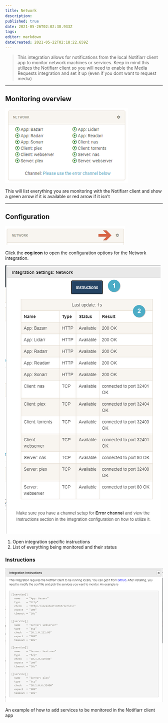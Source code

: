 ```yaml
---
title: Network
description: 
published: true
date: 2021-05-26T02:02:38.933Z
tags: 
editor: markdown
dateCreated: 2021-05-22T02:18:22.659Z
---
```


> This integration allows for notifications from the local Notifiarr client app to monitor network machines or services. Keep in mind this utilizes the Notifiarr client so you will need to enable the Media Requests integration and set it up (even if you dont want to request media)

---

## Monitoring overview

![overview.png](/network/overview.png)

This will list everything you are monitoring with the Notifiarr client and show a green arrow if it is available or red arrow if it isn't

---

## Configuration

![open-configuration.png](/network/open-configuration.png)

Click the **cog icon** to open the configuration options for the Network integration.

![configuration.png](/network/configuration.png)

1. Open integration specific instructions
1. List of everything being monitored and their status

### Instructions

![instructions.png](/network/instructions.png)

An example of how to add services to be monitored in the Notifiarr client app
